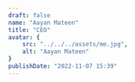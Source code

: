 ```yaml
---
draft: false
name: "Aayan Mateen"
title: "CEO"
avatar: {
    src: "../../../assets/me.jpg",
    alt: "Aayan Mateen"
}
publishDate: "2022-11-07 15:39"
---
```

